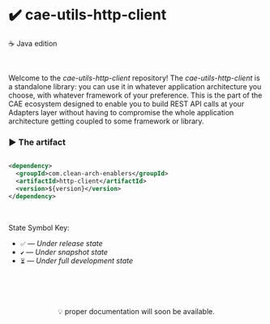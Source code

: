 # ✔️ cae-utils-http-client
☕ Java edition

<br>

Welcome to the _cae-utils-http-client_ repository! The _cae-utils-http-client_ is a standalone library: you can use it in whatever application architecture you choose, with whatever framework of your preference. This is the part of the CAE ecosystem designed to enable you to build REST API calls at your Adapters layer without having to compromise the whole application architecture getting coupled to some framework or library.


### ▶️ The artifact
```xml

<dependency>
  <groupId>com.clean-arch-enablers</groupId>
  <artifactId>http-client</artifactId>
  <version>${version}</version>
</dependency>

```

<br>

State Symbol Key:

- ``✅`` — _Under release state_
- ``✔️`` — _Under snapshot state_
- ``⏳`` — _Under full development state_

<br>
<br>
<br>

<p align="center">
 💡 proper documentation will soon be available.
</p>

<br>
<br>
<br>
